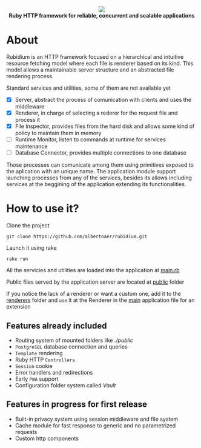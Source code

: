 <div align="center">
    <img src='https://user-images.githubusercontent.com/24974091/176677629-d683648a-ac6d-4614-bda3-f83ab219c235.png'></img><br>
    <strong>Ruby HTTP framework for reliable, concurrent and scalable applications</strong>
</div>

# About

Rubidium is an HTTP framework focused on a hierarchical and intuitive resource fetching model where each file is renderer based on its kind. This model allows a maintainable server structure and an abstracted file rendering process.

Standard services and utilities, some of them are not available yet
- [x] Server, abstract the process of comunication with clients and uses the middleware
- [x] Renderer, in charge of selecting a rederer for the request file and process it
- [x] File Inspector, provides files from the hard disk and allows some kind of policy to maintain them in memory
- [ ] Runtime Monitor, listen to commands at runtime for services maintenance
- [ ] Database Connector, provides multiple connections to one database

Those processes can comunicate among them using primitives exposed to the aplication with an unique name. The application module support launching processes from any of the services, besides its allows including services at the beggining of the application extending its functionalities.

# How to use it?

Clone the project
```
git clone https://github.com/albertoaer/rubidium.git
```

Launch it using rake
```
rake run
```

All the servicies and utilities are loaded into the application at [main.rb](./main.rb)

Public files served by the application server are located at [public](./public) folder

If you notice the lack of a renderer or want a custom one, add it to the [renderers](./lib/renderers) folder and `use` it at the Renderer in the [main](./main.rb) application file for an extension

## Features already included
- Routing system of mounted folders like *./public*
- `PostgreSQL` database connection and queries
- `Template` rendering
- Ruby HTTP `Controllers`
- `Session` cookie
- Error handlers and redirections
- Early `PWA` support
- Configuration folder system called *Vault*

## Features in progress for first release
- Built-in privacy system using session middleware and file system
- Cache module for fast response to generic and no parametrized requests
- Custom http components